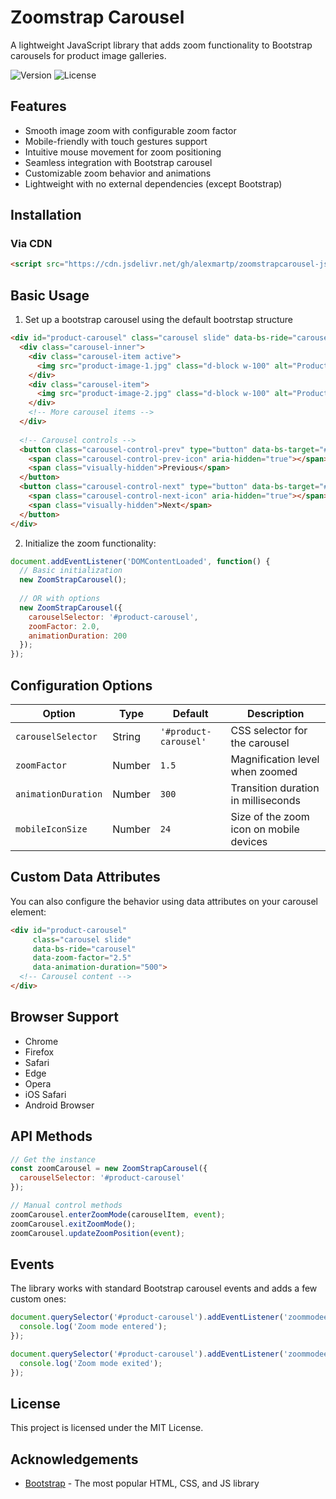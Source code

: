# Zoomstrap Carousel

A lightweight JavaScript library that adds zoom functionality to Bootstrap carousels for product image galleries.

![Version](https://img.shields.io/badge/version-1.0.0-blue.svg)
![License](https://img.shields.io/badge/license-MIT-green.svg)

## Features

- Smooth image zoom with configurable zoom factor
- Mobile-friendly with touch gestures support
- Intuitive mouse movement for zoom positioning
- Seamless integration with Bootstrap carousel
- Customizable zoom behavior and animations
- Lightweight with no external dependencies (except Bootstrap)

## Installation

### Via CDN

```html
<script src="https://cdn.jsdelivr.net/gh/alexmartp/zoomstrapcarousel-js@1.0.0/dist/zoomstrap-carousel.min.js"></script>
```

## Basic Usage

1. Set up a bootstrap carousel using the default bootrstap structure

```html
<div id="product-carousel" class="carousel slide" data-bs-ride="carousel">
  <div class="carousel-inner">
    <div class="carousel-item active">
      <img src="product-image-1.jpg" class="d-block w-100" alt="Product Image 1">
    </div>
    <div class="carousel-item">
      <img src="product-image-2.jpg" class="d-block w-100" alt="Product Image 2">
    </div>
    <!-- More carousel items -->
  </div>
  
  <!-- Carousel controls -->
  <button class="carousel-control-prev" type="button" data-bs-target="#product-carousel" data-bs-slide="prev">
    <span class="carousel-control-prev-icon" aria-hidden="true"></span>
    <span class="visually-hidden">Previous</span>
  </button>
  <button class="carousel-control-next" type="button" data-bs-target="#product-carousel" data-bs-slide="next">
    <span class="carousel-control-next-icon" aria-hidden="true"></span>
    <span class="visually-hidden">Next</span>
  </button>
</div>
```

2. Initialize the zoom functionality:

```javascript
document.addEventListener('DOMContentLoaded', function() {
  // Basic initialization
  new ZoomStrapCarousel();
  
  // OR with options
  new ZoomStrapCarousel({
    carouselSelector: '#product-carousel',
    zoomFactor: 2.0,
    animationDuration: 200
  });
});
```

## Configuration Options

| Option | Type | Default | Description |
|--------|------|---------|-------------|
| `carouselSelector` | String | `'#product-carousel'` | CSS selector for the carousel |
| `zoomFactor` | Number | `1.5` | Magnification level when zoomed |
| `animationDuration` | Number | `300` | Transition duration in milliseconds |
| `mobileIconSize` | Number | `24` | Size of the zoom icon on mobile devices |

## Custom Data Attributes

You can also configure the behavior using data attributes on your carousel element:

```html
<div id="product-carousel" 
     class="carousel slide" 
     data-bs-ride="carousel"
     data-zoom-factor="2.5"
     data-animation-duration="500">
  <!-- Carousel content -->
</div>
```

## Browser Support

- Chrome
- Firefox
- Safari
- Edge
- Opera
- iOS Safari
- Android Browser

## API Methods

```javascript
// Get the instance
const zoomCarousel = new ZoomStrapCarousel({
  carouselSelector: '#product-carousel'
});

// Manual control methods
zoomCarousel.enterZoomMode(carouselItem, event);
zoomCarousel.exitZoomMode();
zoomCarousel.updateZoomPosition(event);
```

## Events

The library works with standard Bootstrap carousel events and adds a few custom ones:

```javascript
document.querySelector('#product-carousel').addEventListener('zoommodeentered', function(e) {
  console.log('Zoom mode entered');
});

document.querySelector('#product-carousel').addEventListener('zoommodeexited', function(e) {
  console.log('Zoom mode exited');
});
```


## License

This project is licensed under the MIT License.

## Acknowledgements

- [Bootstrap](https://getbootstrap.com/) - The most popular HTML, CSS, and JS library